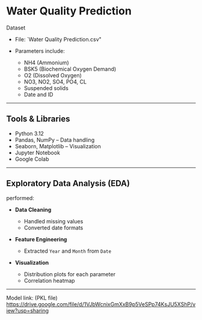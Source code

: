 #  Water Quality Prediction

Dataset

- File: `Water Quality Prediction.csv"

- Parameters include:
  - NH4 (Ammonium)
  - BSK5 (Biochemical Oxygen Demand)
  - O2 (Dissolved Oxygen)
  - NO3, NO2, SO4, PO4, CL
  - Suspended solids
  - Date and ID

---

##  Tools & Libraries

- Python 3.12
- Pandas, NumPy – Data handling
- Seaborn, Matplotlib – Visualization
- Jupyter Notebook
- Google Colab
  

---

##  Exploratory Data Analysis (EDA)

 performed:

- **Data Cleaning**  
  - Handled missing values  
  - Converted date formats  

- **Feature Engineering**  
  - Extracted `Year` and `Month` from `Date`  

- **Visualization**  
  - Distribution plots for each parameter  
  - Correlation heatmap  

---
Model link:
(PKL file)
https://drive.google.com/file/d/1VJbWcnixGmXxB9p5VeSPp74KsJU5XShP/view?usp=sharing
